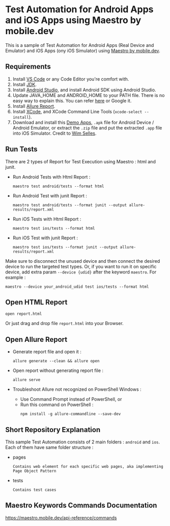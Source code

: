 # Test Automation for Android Apps and iOS Apps using Maestro by mobile.dev

This is a sample of Test Automation for Android Apps (Real Device and Emulator) and iOS Apps (ony iOS Simulator) using [Maestro by mobile.dev](https://maestro.mobile.dev/).

## Requirements

1. Install [VS Code](https://code.visualstudio.com/) or any Code Editor you're comfort with.
5. Install [JDK](https://www.oracle.com/java/technologies/downloads/).
6. Install [Android Studio](https://developer.android.com/studio/install), and install Android SDK using Android Studio.
7. Update JAVA_HOME and ANDROID_HOME to your PATH file. There is no easy way to explain this. You can refer [here](https://medium.com/@zorozeri/setting-up-java-home-5abae0118bfe) or Google it.
4. Install [Allure Report](https://allurereport.org/docs/install/).
7. Install [XCode](https://apps.apple.com/us/app/xcode/id497799835?mt=12), and XCode Command Line Tools (`xcode-select --install`).
11. Download and install this [Demo Apps](https://github.com/saucelabs/my-demo-app-rn/releases), `.apk` file for Android Device / Android Emulator, or extract the `.zip` file and put the extracted `.app` file into iOS Simulator. Credit to [Wim Selles](https://github.com/wswebcreation).

## Run Tests
There are 2 types of Report for Test Execution using Maestro : html and junit.

* Run Android Tests with Html Report : 
   ```
   maestro test android/tests --format html
   ```

* Run Android Test with junit Report : 
   ```
   maestro test android/tests --format junit --output allure-results/report.xml
   ```
   
* Run iOS Tests with Html Report : 
   ```
   maestro test ios/tests --format html
   ```

* Run iOS Test with junit Report : 
   ```
   maestro test ios/tests --format junit --output allure-results/report.xml
   ```

Make sure to disconnect the unused device and then connect the desired device to run the targeted test types. Or, if you want to run it on specific device, add extra param `--device {udid}` after the keyword `maestro`. For example : 
   ```
   maestro --device your_android_udid test ios/tests --format html
   ```

## Open HTML Report
    open report.html
   Or just drag and drop file `report.html` into your Browser.

## Open Allure Report
*  Generate report file and open it :

   ```
   allure generate --clean && allure open
   ```
*  Open report without generating report file :

   ```
   allure serve
   ```
*  Troubleshoot Allure not recognized on PowerShell Windows :
   - Use Command Prompt instead of PowerShell, or
   - Run this command on PowerShell : 
     ```
     npm install -g allure-commandline --save-dev
     ```

## Short Repository Explanation

This sample Test Automation consists of 2 main folders : `android` and `ios`. Each of them have same folder structure :

* pages
   ```
   Contains web element for each specific web pages, aka implementing Page Object Pattern
   ```
* tests
   ```
   Contains test cases
   ```


## Maestro Keywords Commands Documentation

https://maestro.mobile.dev/api-reference/commands
